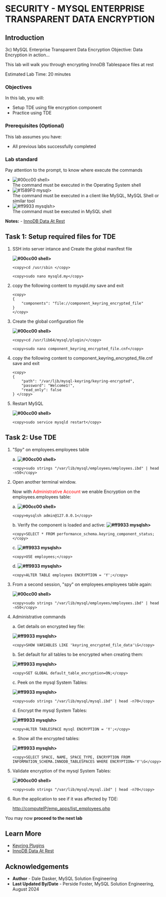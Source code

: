 # SECURITY - MYSQL ENTERPRISE TRANSPARENT DATA ENCRYPTION

## Introduction

3c) MySQL Enterprise Transparent Data Encryption
Objective: Data Encryption in action…

This lab will walk you through encrypting InnoDB Tablespace files at rest

Estimated Lab Time: 20 minutes

### Objectives

In this lab, you will:

* Setup TDE using file encryption component
* Practice using TDE

### Prerequisites (Optional)

This lab assumes you have:

* All previous labs successfully completed

### Lab standard

Pay attention to the prompt, to know where execute the commands 
* ![#00cc00](https://via.placeholder.com/15/00cc00/000000?text=+) shell>  
  The command must be executed in the Operating System shell
* ![#1589F0](https://via.placeholder.com/15/1589F0/000000?text=+) mysql>  
  The command must be executed in a client like MySQL, MySQL Shell or similar tool
* ![#ff9933](https://via.placeholder.com/15/ff9933/000000?text=+) mysqlsh>  
  The command must be executed in MySQL shell

**Notes:**
    - [InnoDB Data At Rest](https://dev.mysql.com/doc/en/innodb-data-encryption.html)

## Task 1: Setup required files for TDE

1. SSH into server intance and Create the global manifest file

    **![#00cc00](https://via.placeholder.com/15/00cc00/000000?text=+) shell>**

    ```
    <copy>cd /usr/sbin </copy>
    ```

    ```
    <copy>sudo nano mysqld.my</copy>
    ```

2. copy the following  content to mysqld.my save and exit

    ```
    <copy>
    {
        "components": "file://component_keyring_encrypted_file"
    }
    </copy>
    ```

3. Create the global configuration file

    **![#00cc00](https://via.placeholder.com/15/00cc00/000000?text=+) shell>**

    ```
    <copy>cd /usr/lib64/mysql/plugin/</copy>
    ```

    ```
    <copy>sudo nano component_keyring_encrypted_file.cnf</copy>
    ```

4. copy the following  content to component\_keyring\_encrypted\_file.cnf save and exit

    ```  
    <copy> 
    {
        "path": "/var/lib/mysql-keyring/keyring-encrypted",
        "password": "Welcome1!",
        "read_only": false
    } </copy>
    ```

5. Restart MySQL

    **![#00cc00](https://via.placeholder.com/15/00cc00/000000?text=+) shell>**

    ```
    <copy>sudo service mysqld restart</copy>
    ```

## Task 2: Use TDE

1. "Spy" on employees.employees table

    a. **![#00cc00](https://via.placeholder.com/15/00cc00/000000?text=+) shell>**

    ```
    <copy>sudo strings "/var/lib/mysql/employees/employees.ibd" | head -n50</copy>
    ```

2. Open another terminal window.

    Now with <span style="color:red">Administrative Account</span> we enable Encryption on the employees.employees table:

    a.  **![#00cc00](https://via.placeholder.com/15/00cc00/000000?text=+) shell>**

    ```
    <copy>mysqlsh admin@127.0.0.1</copy>
    ```

    b. Verify the component is loaded and active: **![#ff9933](https://via.placeholder.com/15/ff9933/000000?text=+) mysqlsh>**

    ```
    <copy>SELECT * FROM performance_schema.keyring_component_status;</copy>
    ```

    c. **![#ff9933](https://via.placeholder.com/15/ff9933/000000?text=+) mysqlsh>**

    ```
    <copy>USE employees;</copy>
    ```

    d. **![#ff9933](https://via.placeholder.com/15/ff9933/000000?text=+) mysqlsh>**

    ```
    <copy>ALTER TABLE employees ENCRYPTION = 'Y';</copy>
    ```

3. From a second session, "spy" on employees.employees table again:

    **![#00cc00](https://via.placeholder.com/15/00cc00/000000?text=+) shell>**

    ```
    <copy>sudo strings "/var/lib/mysql/employees/employees.ibd" | head -n50</copy>
    ```

4. Administrative commands

    a. Get details on encrypted key file:

    **![#ff9933](https://via.placeholder.com/15/ff9933/000000?text=+) mysqlsh>**

    ```
    <copy>SHOW VARIABLES LIKE 'keyring_encrypted_file_data'\G</copy>
    ```

    b. Set default for all tables to be encrypted when creating them:
    
    **![#ff9933](https://via.placeholder.com/15/ff9933/000000?text=+) mysqlsh>**

    ```
    <copy>SET GLOBAL default_table_encryption=ON;</copy>
    ```

    c. Peek on the mysql System Tables:

    **![#ff9933](https://via.placeholder.com/15/ff9933/000000?text=+) mysqlsh>**

    ```
    <copy>sudo strings "/var/lib/mysql/mysql.ibd" | head -n70</copy>
    ```

    d. Encrypt the mysql System Tables:

    **![#ff9933](https://via.placeholder.com/15/ff9933/000000?text=+) mysqlsh>**

    ```
    <copy>ALTER TABLESPACE mysql ENCRYPTION = 'Y';</copy>
    ```

    e. Show all the encrypted tables:

    **![#ff9933](https://via.placeholder.com/15/ff9933/000000?text=+) mysqlsh>**

    ```
    <copy>SELECT SPACE, NAME, SPACE_TYPE, ENCRYPTION FROM INFORMATION_SCHEMA.INNODB_TABLESPACES WHERE ENCRYPTION='Y'\G</copy>
    ```

5. Validate encryption of the mysql System Tables:

    **![#00cc00](https://via.placeholder.com/15/00cc00/000000?text=+) shell>**

    ```
    <copy>sudo strings "/var/lib/mysql/mysql.ibd" | head -n70</copy>
    ```

6. Run the application to see if it was affected by TDE:

    <http://computeIP/emp_apps/list_employees.php>

You may now **proceed to the next lab**

## Learn More

* [Keyring Plugins](https://dev.mysql.com/doc/en/keyring.html)
* [InnoDB Data At Rest](https://dev.mysql.com/doc/en/innodb-data-encryption.html)

## Acknowledgements

* **Author** - Dale Dasker, MySQL Solution Engineering
* **Last Updated By/Date** - Perside Foster, MySQL Solution Engineering, August 2024
